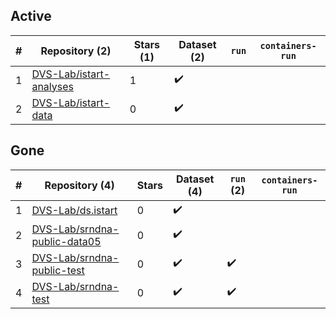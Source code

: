 ## Active
| # | Repository (2) | Stars (1) | Dataset (2) | `run` | `containers-run` |
| --- | --- | --- | --- | --- | --- |
| 1 | [DVS-Lab/istart-analyses](https://github.com/DVS-Lab/istart-analyses) | 1 | :heavy_check_mark: |  |  |
| 2 | [DVS-Lab/istart-data](https://github.com/DVS-Lab/istart-data) | 0 | :heavy_check_mark: |  |  |

## Gone
| # | Repository (4) | Stars | Dataset (4) | `run` (2) | `containers-run` |
| --- | --- | --- | --- | --- | --- |
| 1 | [DVS-Lab/ds.istart](https://github.com/DVS-Lab/ds.istart) | 0 | :heavy_check_mark: |  |  |
| 2 | [DVS-Lab/srndna-public-data05](https://github.com/DVS-Lab/srndna-public-data05) | 0 | :heavy_check_mark: |  |  |
| 3 | [DVS-Lab/srndna-public-test](https://github.com/DVS-Lab/srndna-public-test) | 0 | :heavy_check_mark: | :heavy_check_mark: |  |
| 4 | [DVS-Lab/srndna-test](https://github.com/DVS-Lab/srndna-test) | 0 | :heavy_check_mark: | :heavy_check_mark: |  |
